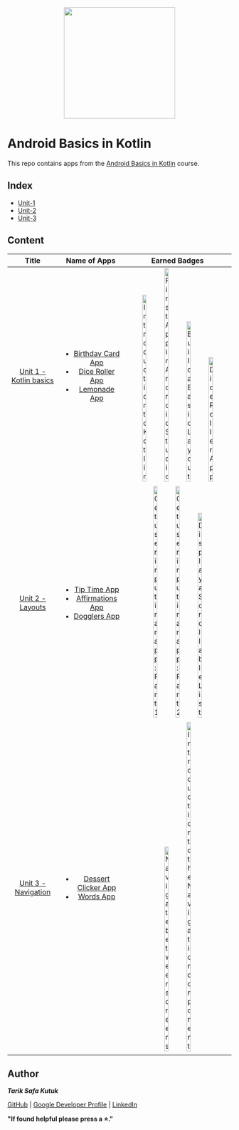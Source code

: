 <div style='float: center; text-align: center; margin-bottom: 20px' align="center">
  <a href="https://developer.android.com/courses/android-basics-kotlin/course" target="_blank">
  <img width="250px" src="https://developer.android.com/static/images/hero-assets/android-basics-kotlin.svg"  alt=""/>
  </a>
</div>


# Android Basics in Kotlin

This repo contains apps from the [Android Basics in Kotlin](https://developer.android.com/courses/android-basics-kotlin/course) course.


## Index
- [Unit-1](https://github.com/tariksafakutuk/Android-Basics-in-Kotlin/tree/master/Unit-1)
- [Unit-2](https://github.com/tariksafakutuk/Android-Basics-in-Kotlin/tree/master/Unit-2)
- [Unit-3](https://github.com/tariksafakutuk/Android-Basics-in-Kotlin/tree/master/Unit-3)


## Content
|                                            Title                                             |                                                                                                                                                                             Name of Apps                                                                                                                                                                             |                                                                                                                                                                                                                                                                                                                                                                                         Earned Badges                                                                                                                                                                                                                                                                                                                                                                                         |
|:--------------------------------------------------------------------------------------------:|:--------------------------------------------------------------------------------------------------------------------------------------------------------------------------------------------------------------------------------------------------------------------------------------------------------------------------------------------------------------------:|:---------------------------------------------------------------------------------------------------------------------------------------------------------------------------------------------------------------------------------------------------------------------------------------------------------------------------------------------------------------------------------------------------------------------------------------------------------------------------------------------------------------------------------------------------------------------------------------------------------------------------------------------------------------------------------------------------------------------------------------------------------------------------------------------:|
| [Unit 1 - Kotlin basics](https://developer.android.com/courses/android-basics-kotlin/unit-1) | <ul><li>[Birthday Card App](https://github.com/tariksafakutuk/Android-Basics-in-Kotlin/tree/master/Unit-1/BirthdayCard)</li><li>[Dice Roller App](https://github.com/tariksafakutuk/Android-Basics-in-Kotlin/tree/master/Unit-1/DiceRoller)</li><li>[Lemonade App](https://github.com/tariksafakutuk/Android-Basics-in-Kotlin/tree/master/Unit-1/Lemonade)</li></ul> | <img src="https://developers.google.com/static/profile/badges/playlists/android/android-basics-kotlin-pathway-one/badge.svg" width="20%" title="Introduction to Kotlin"/> <img src="https://developers.google.com/static/profile/badges/playlists/android/android-basics-kotlin-pathway-two/android-basics-kotlin-pathway-two.svg" width="20%" title="First App in Android Studio"/> <img src="https://developers.google.com/static/profile/badges/playlists/android/android-basics-kotlin-pathway-three/android-basics-kotlin-pathway-three.svg" width="20%" title="Build a Basic Layout"/> <img src="https://developers.google.com/static/profile/badges/playlists/android/android-basics-kotlin-pathway-four/android-basics-kotlin-pathway-four.svg" width="20%" title="Dice Roller App"/> |
|    [Unit 2 - Layouts](https://developer.android.com/courses/android-basics-kotlin/unit-2)    |    <ul><li>[Tip Time App](https://github.com/tariksafakutuk/Android-Basics-in-Kotlin/tree/master/Unit-2/TipTime)</li><li>[Affirmations App](https://github.com/tariksafakutuk/Android-Basics-in-Kotlin/tree/master/Unit-2/Affirmations)</li><li>[Dogglers App](https://github.com/tariksafakutuk/Android-Basics-in-Kotlin/tree/master/Unit-2/Dogglers)</li></ul>     |                                                                                                              <img src="https://developers.google.com/static/profile/badges/playlists/android/android-basics-kotlin-unit-2-pathway-1/badge.svg" width="20%" title="Get user input in an app: Part 1"/> <img src="https://developers.google.com/static/profile/badges/playlists/android/android-basics-kotlin-unit-2-pathway-2/badge.svg" width="20%" title="Get user input in an app: Part 2"/> <img src="https://developers.google.com/static/profile/badges/playlists/android/android-basics-kotlin-unit-2-pathway-3/badge.svg" width="20%" title="Display a Scrollable List"/>                                                                                                              |
|  [Unit 3 - Navigation](https://developer.android.com/courses/android-basics-kotlin/unit-3)   |                                                            <ul><li>[Dessert Clicker App](https://github.com/tariksafakutuk/Android-Basics-in-Kotlin/tree/master/Unit-3/DessertClicker)</li><li>[Words App](https://github.com/tariksafakutuk/Android-Basics-in-Kotlin/tree/master/Unit-3/Words)</li></ul>                                                            |                                                                                                                                                                                                       <img src="https://developers.google.com/static/profile/badges/playlists/android/android-basics-kotlin-unit-3-pathway-1/badge.svg" width="20%" title="Navigate between screens"/> <img src="https://developers.google.com/static/profile/badges/playlists/android/android-basics-kotlin-unit-3-pathway-2/badge.svg" width="20%" title="Introduction to the Navigation component"/>                                                                                                                                                                                                       |


## Author
***Tarik Safa Kutuk***

[GitHub](https://github.com/tariksafakutuk/) | [Google Developer Profile](https://developers.google.com/profile/u/tariksafakutuk) | [LinkedIn](https://www.linkedin.com/in/tariksafakutuk/)

**"If found helpful please press a ⭐."**